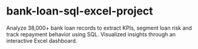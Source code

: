 # bank-loan-sql-excel-project
Analyze 38,000+ bank loan records to extract KPIs, segment loan risk and track repayment behavior using SQL. Visualized insights through an interactive Excel dashboard.
